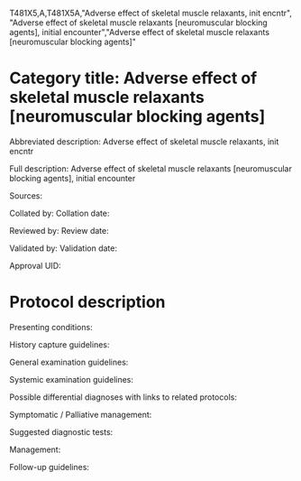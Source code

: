 T481X5,A,T481X5A,"Adverse effect of skeletal muscle relaxants, init encntr", "Adverse effect of skeletal muscle relaxants [neuromuscular blocking agents], initial encounter","Adverse effect of skeletal muscle relaxants [neuromuscular blocking agents]"
# Category title: Adverse effect of skeletal muscle relaxants [neuromuscular blocking agents]

Abbreviated description: Adverse effect of skeletal muscle relaxants, init encntr

Full description: Adverse effect of skeletal muscle relaxants [neuromuscular blocking agents], initial encounter

Sources:

Collated by:
Collation date:

Reviewed by:
Review date:

Validated by:
Validation date:

Approval UID:

# Protocol description

Presenting conditions:

History capture guidelines:

General examination guidelines:

Systemic examination guidelines:

Possible differential diagnoses with links to related protocols:

Symptomatic / Palliative management:

Suggested diagnostic tests:

Management:

Follow-up guidelines:
